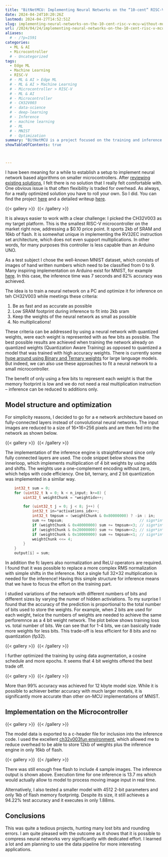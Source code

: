 ```yaml
---
title: "BitNetMCU: Implementing Neural Networks on the “10-cent” RISC-V MCU without Multiplier"
date: 2024-04-24T10:20:26Z
lastmod: 2024-04-27T14:52:51Z
slug: implementing-neural-networks-on-the-10-cent-risc-v-mcu-without-multiplier
url: /2024/04/24/implementing-neural-networks-on-the-10-cent-risc-v-mcu-without-multiplier/
aliases:
  # - /?p=1591
categories:
  - ML & AI
  - Microcontroller
  # - Uncategorized
tags:
  - Edge ML
  - Machine Learning
  - RISC-V
  # - ML & AI > Edge ML
  # - ML & AI > Machine Learning
  # - Microcontroller > RISC-V
  # - ML & AI
  # - Microcontroller
  # - CH32V003
  # - data-science
  # - deep-learning
  # - Inference
  # - machine learning
  # - ML
  # - MNIST
  # - Optimization
summary: "BitNetMCU is a project focused on the training and inference of low-bit quantized neural networks, designed to run efficiently on low-end microcontrollers like the CH32V003. Quantization aware training (QAT) and fine-tuning of model structure allowed surpassing 99% Test accuracy on a 16x16 MNIST dataset in only 2kb of RAM and 16kb of Flash."
showTableOfContents: true



---
```

I have been meaning for a while to establish a setup to implement neural network based algorithms on smaller microcontrollers. After [reviewing existing solutions](https://hackaday.io/project/193478-generative-ai-on-a-microcontroller/log/225316-tiny-inference-engines-for-mcu-deployment), I felt there is no solution that I really felt comfortable with. One obvious issue is that often flexibility is traded for overhead. As always, for a really optimized solution you have to roll your own. So I did. You can find the project [here](https://github.com/cpldcpu/BitNetMCU) and a detailed writeup [here](https://github.com/cpldcpu/BitNetMCU/blob/main/docs/documentation.md).

{{< gallery >}}
  <img src="header.png" alt="" />
{{< /gallery >}}

It is always easier to work with a clear challenge: I picked the CH32V003 as my target platform. This is the smallest RISC-V microcontroller on the market right now, addressing a \$0.10 price point. It sports 2kb of SRAM and 16kb of flash. It is somewhat unique in implementing the RV32EC instruction set architecture, which does not even support multiplications. In other words, for many purposes this controller is less capable than an Arduino UNO.

As a test subject I chose the well-known MNIST dataset, which consists of images of hand written numbers which need to be classified from 0 to 9. Many inspiring implementation on Arduino exist for MNIST, for example [here](https://blog.arduino.cc/2021/05/19/recognizing-handwritten-mnist-digits-on-an-arduino-uno-using-lognnet/). In this case, the inference time was 7 seconds and 82% accuracy was achieved.

The idea is to train a neural network on a PC and optimize it for inference on teh CH32V003 while meetings these criteria:

1.  Be as fast and as accurate as possible
2.  Low SRAM footprint during inference to fit into 2kb sram
3.  Keep the weights of the neural network as small as possible
4.  No multiplications!

These criteria can be addressed by using a neural network with quantized weights, were each weight is represented with as few bits as possible. The best possible results are achieved when training the network already on quantized weights (Quantization Aware Training) as opposed to quantized a model that was trained with high accuracy weights. There is currently some [hype around using Binary and Ternary weights](https://arxiv.org/abs/2402.17764) for large language models. But indeed, we can also use these approaches to fit a neural network to a small microcontroller.

The benefit of only using a few bits to represent each weight is that the memory footprint is low and we do not need a real multiplication instruction – inference can be reduced to additions only.

## Model structure and optimization

For simplicity reasons, I decided to go for a e network architecture based on fully-connected layers instead of convolutional neural networks. The input images are reduced to a size of 16×16=256 pixels and are then fed into the network as shown below.

{{< gallery >}}
  <img src="model_mcu.drawio.png" alt="" />
{{< /gallery >}}

The implementation of the inference engine is straightforward since only fully connected layers are used. The code snippet below shows the innerloop, which implements multiplication of 4 bit weights by using adds and shifts. The weights use a one-complement encoding without zero, which helps with code efficiency. One bit, ternary, and 2 bit quantization was implemented in a similar way.

```c
    int32_t sum = 0;
    for (uint32_t k = 0; k < n_input; k+=8) {
        uint32_t weightChunk = *weightidx++;

        for (uint32_t j = 0; j < 8; j++) {
            int32_t in=*activations_idx++;
            int32_t tmpsum = (weightChunk & 0x80000000) ? -in : in; 
            sum += tmpsum;                                  // sign*in*1
            if (weightChunk & 0x40000000) sum += tmpsum<<3; // sign*in*8
            if (weightChunk & 0x20000000) sum += tmpsum<<2; // sign*in*4
            if (weightChunk & 0x10000000) sum += tmpsum<<1; // sign*in*2
            weightChunk <<= 4;
        }
    }
    output[i] = sum;
```

In addition the fc layers also normalization and ReLU operators are required. I found that it was possible to replace a more complex RMS normalization with simple shifts in the inference. Not a single full 32×32 multiplication is needed for the inference! Having this simple structure for inference means that we have to focus the effort on the training part.

I studied variations of the network with different numbers of bits and different sizes by varying the numer of hidden activiations. To my surprise I found that the accuracy of the prediction is proportional to the total number of bits used to store the weights. For example, when 2 bits are used for each weight, twice the numbers of weights are needed to achieve the same perforemnce as a 4 bit weight network. The plot below shows training loss vs. total number of bits. We can see that for 1-4 bits, we can basically trade more weights for less bits. This trade-off is less efficient for 8 bits and no quantization (fp32).

{{< gallery >}}
  <img src="train_loss_vs_totalbits.png" alt="" />
{{< /gallery >}}

I further optimized the training by using data augmentation, a cosine schedule and more epochs. It seems that 4 bit weights offered the best trade off.

{{< gallery >}}
  <img src="explorationaugmented.png" alt="" />
{{< /gallery >}}

More than 99% accuracy was achieved for 12 kbyte model size. While it is possible to achiever better accuracy with much larger models, it is significantly more accurate than other on-MCU implementations of MNIST.

## Implementation on the Microcontroller

{{< gallery >}}
  <img src="themcu.jpg" alt="" />
{{< /gallery >}}

The model data is exported to a c-header file for inclusion into the inference code. I used the excellent [ch32v003fun environment](https://github.com/cnlohr/ch32v003fun), which allowed me to reduce overhead to be able to store 12kb of weights plus the inference engine in only 16kb of flash.

{{< gallery >}}
  <img src="console.png" alt="" />
{{< /gallery >}}

There was still enough free flash to include 4 sample images. The inference output is shown above. Execution time for one inference is 13.7 ms which would actually allow to model to process moving image input in real time.

Alternatively, I also tested a smaller model with 4512 2-bit parameters and only 1kb of flash memory footprintg. Despite its size, it still achieves a 94.22% test accuracy and it executes in only 1.88ms.

## Conclusions

This was quite a tedious projects, hunting many lost bits and rounding errors. I am quite pleased with the outcome as it shows that it is possible to compress neural networks very significantly with dedicated effort. I learned a lot and am planning to use the data pipeline for more interesting applications.
